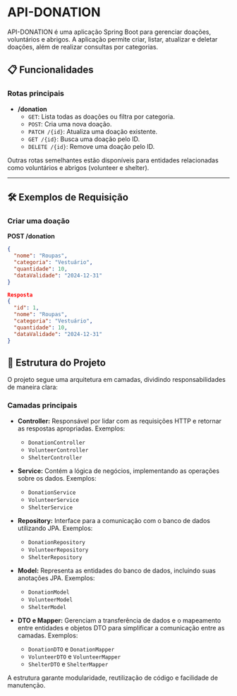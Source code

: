 # API-DONATION

API-DONATION é uma aplicação Spring Boot para gerenciar doações, voluntários e abrigos. A aplicação permite criar, listar, atualizar e deletar doações, além de realizar consultas por categorias.

## 📋 Funcionalidades

### Rotas principais

- **/donation**
  - `GET`: Lista todas as doações ou filtra por categoria.
  - `POST`: Cria uma nova doação.
  - `PATCH /{id}`: Atualiza uma doação existente.
  - `GET /{id}`: Busca uma doação pelo ID.
  - `DELETE /{id}`: Remove uma doação pelo ID.

Outras rotas semelhantes estão disponíveis para entidades relacionadas como voluntários e abrigos (volunteer e shelter).

---

## 🛠️ Exemplos de Requisição

### Criar uma doação

**POST /donation**

```json
{
  "nome": "Roupas",
  "categoria": "Vestuário",
  "quantidade": 10,
  "dataValidade": "2024-12-31"
}

Resposta
{
  "id": 1,
  "nome": "Roupas",
  "categoria": "Vestuário",
  "quantidade": 10,
  "dataValidade": "2024-12-31"
}
```

## 📄 Estrutura do Projeto

O projeto segue uma arquitetura em camadas, dividindo responsabilidades de maneira clara:

### Camadas principais

- **Controller:** Responsável por lidar com as requisições HTTP e retornar as respostas apropriadas. Exemplos:
  - `DonationController`
  - `VolunteerController`
  - `ShelterController`

- **Service:** Contém a lógica de negócios, implementando as operações sobre os dados. Exemplos:
  - `DonationService`
  - `VolunteerService`
  - `ShelterService`

- **Repository:** Interface para a comunicação com o banco de dados utilizando JPA. Exemplos:
  - `DonationRepository`
  - `VolunteerRepository`
  - `ShelterRepository`

- **Model:** Representa as entidades do banco de dados, incluindo suas anotações JPA. Exemplos:
  - `DonationModel`
  - `VolunteerModel`
  - `ShelterModel`

- **DTO e Mapper:** Gerenciam a transferência de dados e o mapeamento entre entidades e objetos DTO para simplificar a comunicação entre as camadas. Exemplos:
  - `DonationDTO` e `DonationMapper`
  - `VolunteerDTO` e `VolunteerMapper`
  - `ShelterDTO` e `ShelterMapper`

A estrutura garante modularidade, reutilização de código e facilidade de manutenção.
